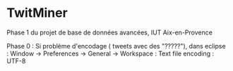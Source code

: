 TwitMiner
=========

Phase 1 du projet de base de données avancées, IUT Aix-en-Provence

Phase 0 : Si problème d'encodage ( tweets avec des "?????"), dans eclipse : Window -> Preferences -> General -> Workspace : Text file encoding : UTF-8
